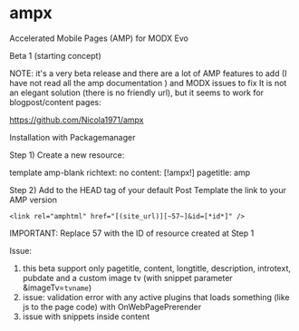 # ampx
Accelerated Mobile Pages (AMP) for  MODX Evo

Beta 1 (starting concept)


NOTE: it's a very beta release and there are a lot of AMP features to add (I have not read all the amp documentation ) and MODX issues to fix
It is not an elegant solution (there is no friendly url), but it seems to work for blogpost/content pages: 

https://github.com/Nicola1971/ampx

Installation with Packagemanager 

Step 1) Create a new resource: 

template amp-blank
richtext: no
content: [!ampx!]
pagetitle: amp

Step 2) Add to the HEAD tag of your default Post Template the link to your AMP version

```<link rel="amphtml" href="[(site_url)][~57~]&id=[*id*]" />```

IMPORTANT: Replace 57 with the ID of resource created at Step 1


Issue:

1) this beta support only pagetitle, content, longtitle, description, introtext, pubdate and a custom image tv (with snippet parameter &imageTv=`tvname`)
2) issue: validation error with any active plugins that loads something (like js to the page code) with OnWebPagePrerender 
3) issue with snippets inside content
